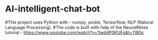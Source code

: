 # AI-intelligent-chat-bot
#This project uses Python with - numpy, pickle, Tensorflow, NLP (Natural Language Processing).
#The code is built with help of the NeuralNines tutorial - https://www.youtube.com/watch?v=1lwddP0KUEg&t=1180s
